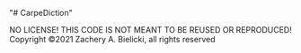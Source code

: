 "# CarpeDiction" 

NO LICENSE! THIS CODE IS NOT MEANT TO BE REUSED OR REPRODUCED!
Copyright ©2021 Zachery A. Bielicki, all rights reserved